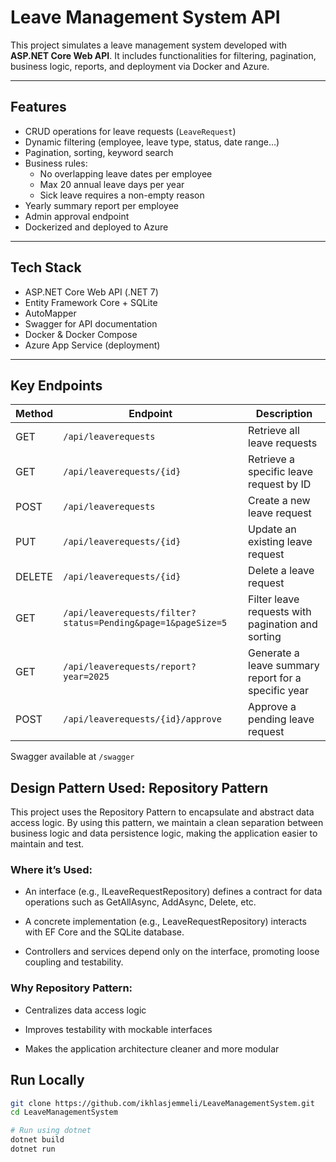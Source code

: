 #  Leave Management System API

This project simulates a leave management system developed with **ASP.NET Core Web API**. It includes functionalities for filtering, pagination, business logic, reports, and deployment via Docker and Azure.

---

##  Features

- CRUD operations for leave requests (`LeaveRequest`)
- Dynamic filtering (employee, leave type, status, date range…)
- Pagination, sorting, keyword search
- Business rules:
  - No overlapping leave dates per employee
  - Max 20 annual leave days per year
  - Sick leave requires a non-empty reason
- Yearly summary report per employee
- Admin approval endpoint
- Dockerized and deployed to Azure

---

##  Tech Stack

- ASP.NET Core Web API (.NET 7)
- Entity Framework Core + SQLite
- AutoMapper
- Swagger for API documentation
- Docker & Docker Compose
- Azure App Service (deployment)

---


##  Key Endpoints

| Method | Endpoint | Description |
|--------|----------|-------------|
| GET | `/api/leaverequests` | Retrieve all leave requests |
| GET | `/api/leaverequests/{id}` | Retrieve a specific leave request by ID |
| POST | `/api/leaverequests` | Create a new leave request |
| PUT | `/api/leaverequests/{id}` | Update an existing leave request |
| DELETE | `/api/leaverequests/{id}` | Delete a leave request |
| GET | `/api/leaverequests/filter?status=Pending&page=1&pageSize=5` | Filter leave requests with pagination and sorting |
| GET | `/api/leaverequests/report?year=2025` | Generate a leave summary report for a specific year |
| POST | `/api/leaverequests/{id}/approve` | Approve a pending leave request |


 Swagger available at `/swagger`


## Design Pattern Used: Repository Pattern
This project uses the Repository Pattern to encapsulate and abstract data access logic. By using this pattern, we maintain a clean separation between business logic and data persistence logic, making the application easier to maintain and test.

### Where it’s Used:
- An interface (e.g., ILeaveRequestRepository) defines a contract for data operations such as GetAllAsync, AddAsync, Delete, etc.

- A concrete implementation (e.g., LeaveRequestRepository) interacts with EF Core and the SQLite database.

- Controllers and services depend only on the interface, promoting loose coupling and testability.

### Why Repository Pattern:
- Centralizes data access logic

- Improves testability with mockable interfaces

- Makes the application architecture cleaner and more modular


##  Run Locally

```bash
git clone https://github.com/ikhlasjemmeli/LeaveManagementSystem.git
cd LeaveManagementSystem

# Run using dotnet
dotnet build
dotnet run
